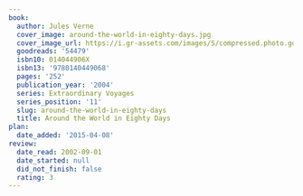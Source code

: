 ```yaml
---
book:
  author: Jules Verne
  cover_image: around-the-world-in-eighty-days.jpg
  cover_image_url: https://i.gr-assets.com/images/S/compressed.photo.goodreads.com/books/1308815551l/54479._SX98_.jpg
  goodreads: '54479'
  isbn10: 014044906X
  isbn13: '9780140449068'
  pages: '252'
  publication_year: '2004'
  series: Extraordinary Voyages
  series_position: '11'
  slug: around-the-world-in-eighty-days
  title: Around the World in Eighty Days
plan:
  date_added: '2015-04-08'
review:
  date_read: 2002-09-01
  date_started: null
  did_not_finish: false
  rating: 3
---
```

